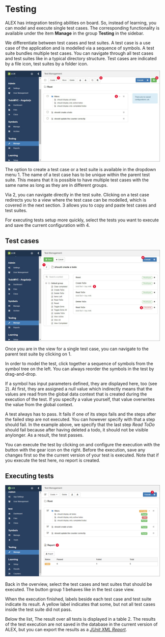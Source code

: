 # Testing

ALEX has integration testing abilities on board. 
So, instead of learning, you can model and execute single test cases.
The corresponding functionality is available under the item **Manage** in the group **Testing** in the sidebar.

We differentiate between test cases and test suites.
A test case is a use case of the application and is modelled via a sequence of symbols.
A test suite bundles multiple test cases.
You can navigate through all test cases and test suites like in a typical directory structure.
Test cases are indicated by a file icon, test suites by a folder icon.

![Testing](assets/testing/testing-1.jpg)

The option to create a test case or a test suite is available in the dropdown menu <span class="label">1</span>.
The name of a test case has to be unique within the parent test suite.
This means that it is possible to have multiple test cases with the same name as long as they are in different groups.

Via <span class="label">2</span>, you can navigate directly in the test suite.
Clicking on a test case redirects you to a view where the test case can be modelled, which is covered in the next section.
<span class="label">3</span> allows you to copy and paste test cases and test suites.

For executing tests setup more quickly, select the tests you want to execute and save the current configuration with <span class="label">4</span>.


## Test cases

![Testing](assets/testing/testing-2.jpg)

Once you are in the view for a single test case, you can navigate to the parent test suite by clicking on <span class="label">1</span>.

In order to model the test, click together a sequence of symbols from the symbol tree on the left.
You can always reorder the symbols in the test by drag-and-drop.

If a symbol has input parameters defined, they are displayed here, too (see <span class="label">2</span>).
At first, they are assigned a null value which indirectly means that the values are read from the global data context that is created during the execution of the test.
If you specify a value yourself, that value overwrites the value from the global context.

A test always has to pass.
It fails if one of its steps fails and the steps after the failed step are not executed.
You can however specify with <span class="3"></span> that a step should fail.
In the example above, we specify that the last step *Read ToDo* should fail because after having deleted a todo, it should not be visible anylonger.
As a result, the test passes.

You can execute the test by clicking on <span class="4"></span> and configure the execution with the button with the gear icon on the right.
Before the execution, save any changes first so the the current version of your test is executed.
Note that if you execute the test here, no report is created.


## Executing tests

![Testing](assets/testing/testing-3.jpg)

Back in the overview, select the test cases and test suites that should be executed.
The button group <span class="label">1</span> behaves like in the test case view.

When the execution finished, labels beside each test case and test suite indicate its result. 
A yellow label indicates that some, but not all test cases inside the test suite did not pass. 

Below the list, The result over all tests is displayed in a table <span class="label">2</span>.
The results of the test execution are not saved in the database in the current version of ALEX, but you can export the results as a *[JUnit XML Report][junit]*.

[junit]: https://www.ibm.com/support/knowledgecenter/en/SSQ2R2_9.5.0/com.ibm.rsar.analysis.codereview.cobol.doc/topics/cac_useresults_junit.html
